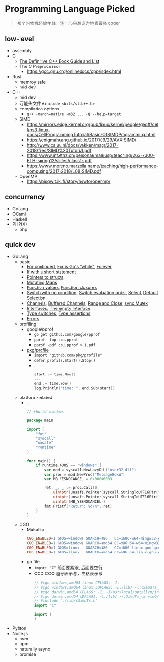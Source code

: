 # Programming Language Picked

<!-- ex_nolevel -->

> 那个时候我还很年轻，还一心只想成为地表最强 coder

## low-level
* assembly
* C
    - [The Definitive C++ Book Guide and List](https://stackoverflow.com/questions/388242/the-definitive-c-book-guide-and-list)
    - The C Preprocessor
        + https://gcc.gnu.org/onlinedocs/cpp/index.html
* Rust
    - memroy safe
    - mid dev
* C++
    - mid dev
    - 万能头文件 `#include <bits/stdc++.h>`
    - compilation options
        + `g++ -march=native -m32 ... -Q --help=target`
    - SIMD
        + https://mirrors.edge.kernel.org/pub/linux/kernel/people/geoff/cell/ps3-linux-docs/CellProgrammingTutorial/BasicsOfSIMDProgramming.html
        + https://enigmahuang.github.io/2017/09/29/AVX-SIMD/
        + http://www.cs.uu.nl/docs/vakken/magr/2017-2018/files/SIMD%20Tutorial.pdf
        + https://www.inf.ethz.ch/personal/markusp/teaching/263-2300-ETH-spring12/slides/class15.pdf
        + https://www.moreno.marzolla.name/teaching/high-performance-computing/2017-2018/L08-SIMD.pdf
    - OpenMP
        + https://bisqwit.iki.fi/story/howto/openmp/

## concurrency
* GoLang
* OCaml
* Haskell
* PHP(X)
    - php

## quick dev
* GoLang
    - basic
        + [For continued](https://tour.golang.org/flowcontrol/2), [For is Go's "while"](https://tour.golang.org/flowcontrol/3), [Forever](https://tour.golang.org/flowcontrol/4)
        + [If with a short statement](https://tour.golang.org/flowcontrol/6)
        + [Pointers to structs](https://tour.golang.org/moretypes/4)
        + [Mutating Maps](https://tour.golang.org/moretypes/22)
        + [Function values](https://tour.golang.org/moretypes/24), [Function closures](https://tour.golang.org/moretypes/25)
        + [Switch with no condition](https://tour.golang.org/flowcontrol/11), [Switch evaluation order](https://tour.golang.org/flowcontrol/10), [Select](https://tour.golang.org/concurrency/5), [Default Selection](https://tour.golang.org/concurrency/6)
        + [Channels](https://tour.golang.org/concurrency/2), [Buffered Channels](https://tour.golang.org/concurrency/3), [Range and Close](https://tour.golang.org/concurrency/4), [sync.Mutex](https://tour.golang.org/concurrency/9)
        + [Interfaces](https://tour.golang.org/methods/9), [The empty interface](https://tour.golang.org/methods/14)
        + [Type switches](https://tour.golang.org/methods/16), [Type assertions](https://tour.golang.org/methods/15)
        + [Errors](https://tour.golang.org/methods/19)
    - profiling
		+ [google/pprof](https://github.com/google/pprof)
            * `go get github.com/google/pprof`
            * `pprof -top cpu.pprof`
            * `pprof -pdf cpu.pprof > 1.pdf`
		+ [pkg/profile](https://github.com/pkg/profile)
            + `import "github.com/pkg/profile"`
            + `defer profile.Start().Stop()`
            + .
                ```Go
                start := time.Now()
                ...
                end := time.Now()
                log.Println("time: ", end.Sub(start))
                ```
    * platform-related
        - .
            ```Go
            // +build windows

            package main

            import (
                "fmt"
                "syscall"
                "unsafe"
                "runtime"
            )

            func main() {
                if runtime.GOOS == "windows" {
                    var mod = syscall.NewLazyDLL("user32.dll")
                    var proc = mod.NewProc("MessageBoxW")
                    var MB_YESNOCANCEL = 0x00000003

                    ret, _, _ := proc.Call(0,
                        uintptr(unsafe.Pointer(syscall.StringToUTF16Ptr("This test is Done."))),
                        uintptr(unsafe.Pointer(syscall.StringToUTF16Ptr("Done Title"))),
                        uintptr(MB_YESNOCANCEL))
                    fmt.Printf("Return: %d\n", ret)
                }
            }
            ```
    * CGO
        - Makefile
            ```Makefile
            CGO_ENABLED=1 GOOS=windows GOARCH=386   CC=i686-w64-mingw32-gcc-posix   CXX=i686-w64-mingw32-g++-posix   go build -ldflags "-X github.com/bytom/version.GitCommit=`git rev-parse HEAD`" -o <exec> <source>
            CGO_ENABLED=1 GOOS=windows GOARCH=amd64 CC=x86_64-w64-mingw32-gcc-posix CXX=x86_64-w64-mingw32-g++-posix go build -ldflags "-X github.com/bytom/version.GitCommit=`git rev-parse HEAD`" -o <exec> <source>
            CGO_ENABLED=1 GOOS=linux   GOARCH=386   CC=i686-linux-gnu-gcc           CXX=i686-linux-gnu-g++           go build -ldflags "-X github.com/bytom/version.GitCommit=`git rev-parse HEAD`" -o <exec> <source>
            CGO_ENABLED=1 GOOS=linux   GOARCH=amd64 CC=x86_64-linux-gnu-gcc         CXX=x86_64-linux-gnu-g++         go build -ldflags "-X github.com/bytom/version.GitCommit=`git rev-parse HEAD`" -o <exec> <source>
            ```
        + go file
            * `import "C"` 前面要紧跟, 后面要空行
            * CGO CGO 逗号表示与，空格表示或
                ```Go
                // #cgo windows,amd64 linux CFLAGS: -I.
                // #cgo windows,amd64 linux LDFLAGS: -L./lib/ -l:cSimdTs_win32.o -lstdc++ -lgomp -lpthread
                // #cgo darwin,amd64 CFLAGS: -I. -I/usr/local/opt/llvm/include
                // #cgo darwin,amd64 LDFLAGS: -L./lib/ -lcSimdTs_darwin64.o -lstdc++ -lomp -L/usr/local/opt/llvm/lib
                // #include "./lib/cSimdTs.h"
                import "C"

                import (
                )
                ```
* Pyhton
* Node.js
    - nvm
    - npm
    - naturally async
    - promise